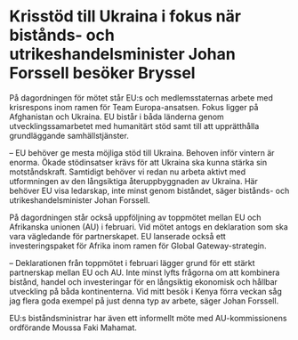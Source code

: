 # Krisstöd till Ukraina i fokus när bistånds- och utrikeshandelsminister Johan Forssell besöker Bryssel

På dagordningen för mötet står EU:s och medlemsstaternas arbete med krisrespons inom ramen för Team Europa\-ansatsen. Fokus ligger på Afghanistan och Ukraina. EU bistår i båda länderna genom utvecklingssamarbetet med humanitärt stöd samt till att upprätthålla grundläggande samhällstjänster.

– EU behöver ge mesta möjliga stöd till Ukraina. Behoven inför vintern är enorma. Ökade stödinsatser krävs för att Ukraina ska kunna stärka sin motståndskraft. Samtidigt behöver vi redan nu arbeta aktivt med utformningen av den långsiktiga återuppbyggnaden av Ukraina. Här behöver EU visa ledarskap, inte minst genom biståndet, säger bistånds\- och utrikeshandelsminister Johan Forssell.

På dagordningen står också uppföljning av toppmötet mellan EU och Afrikanska unionen (AU) i februari. Vid mötet antogs en deklaration som ska vara vägledande för partnerskapet. EU lanserade också ett investeringspaket för Afrika inom ramen för Global Gateway\-strategin.

– Deklarationen från toppmötet i februari lägger grund för ett stärkt partnerskap mellan EU och AU. Inte minst lyfts frågorna om att kombinera bistånd, handel och investeringar för en långsiktig ekonomisk och hållbar utveckling på båda kontinenterna. Vid mitt besök i Kenya förra veckan såg jag flera goda exempel på just denna typ av arbete, säger Johan Forssell.

EU:s biståndsministrar har även ett informellt möte med AU\-kommissionens ordförande Moussa Faki Mahamat.
